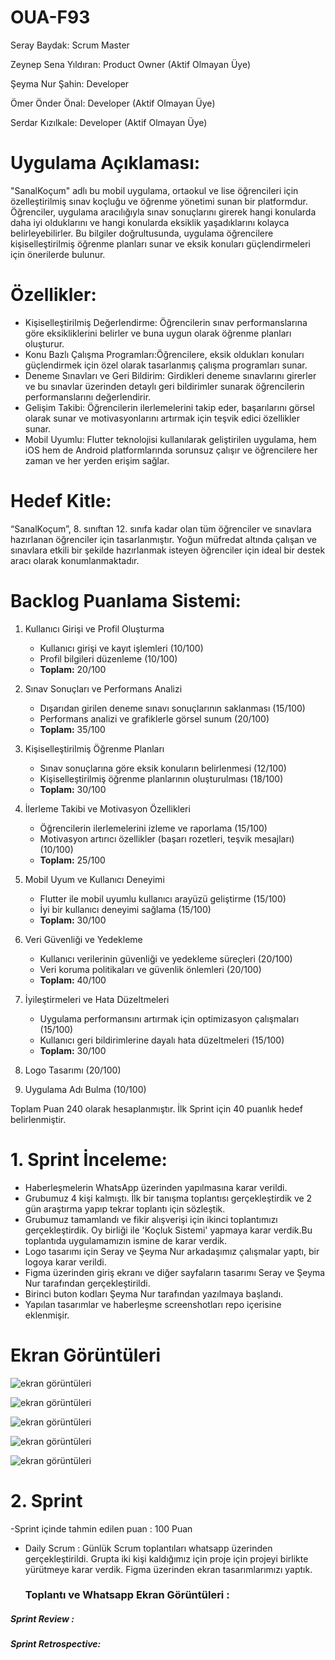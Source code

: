 # OUA-F93
Seray Baydak: Scrum Master

Zeynep Sena Yıldıran: Product Owner (Aktif Olmayan Üye)

Şeyma Nur Şahin: Developer

Ömer Önder Önal: Developer (Aktif Olmayan Üye)

Serdar Kızılkale: Developer (Aktif Olmayan Üye)


# Uygulama Açıklaması:

"SanalKoçum" adlı bu mobil uygulama, ortaokul ve lise öğrencileri için özelleştirilmiş sınav koçluğu ve öğrenme yönetimi sunan bir platformdur. Öğrenciler, uygulama aracılığıyla sınav sonuçlarını girerek hangi konularda daha iyi olduklarını ve hangi konularda eksiklik yaşadıklarını kolayca belirleyebilirler. Bu bilgiler doğrultusunda, uygulama öğrencilere kişiselleştirilmiş öğrenme planları sunar ve eksik konuları güçlendirmeleri için önerilerde bulunur.

# Özellikler:

- Kişiselleştirilmiş Değerlendirme: Öğrencilerin sınav performanslarına göre eksikliklerini belirler ve buna uygun olarak öğrenme planları oluşturur.
- Konu Bazlı Çalışma Programları:Öğrencilere, eksik oldukları konuları güçlendirmek için özel olarak tasarlanmış çalışma programları sunar.
- Deneme Sınavları ve Geri Bildirim: Girdikleri deneme sınavlarını girerler ve bu sınavlar üzerinden detaylı geri bildirimler sunarak öğrencilerin performanslarını değerlendirir.
- Gelişim Takibi: Öğrencilerin ilerlemelerini takip eder, başarılarını görsel olarak sunar ve motivasyonlarını artırmak için teşvik edici özellikler sunar.
- Mobil Uyumlu: Flutter teknolojisi kullanılarak geliştirilen uygulama, hem iOS hem de Android platformlarında sorunsuz çalışır ve öğrencilere her zaman ve her yerden erişim sağlar.

# Hedef Kitle:

“SanalKoçum”, 8. sınıftan 12. sınıfa kadar olan tüm öğrenciler ve sınavlara hazırlanan öğrenciler için tasarlanmıştır. Yoğun müfredat altında çalışan ve sınavlara etkili bir şekilde hazırlanmak isteyen öğrenciler için ideal bir destek aracı olarak konumlanmaktadır.


# Backlog Puanlama Sistemi:

1. Kullanıcı Girişi ve Profil Oluşturma
   - Kullanıcı girişi ve kayıt işlemleri (10/100)
   - Profil bilgileri düzenleme (10/100)
   - **Toplam:** 20/100

2. Sınav Sonuçları ve Performans Analizi
   - Dışarıdan girilen deneme sınavı sonuçlarının saklanması (15/100)
   - Performans analizi ve grafiklerle görsel sunum (20/100)
   - **Toplam:** 35/100

3. Kişiselleştirilmiş Öğrenme Planları
   - Sınav sonuçlarına göre eksik konuların belirlenmesi (12/100)
   - Kişiselleştirilmiş öğrenme planlarının oluşturulması (18/100)
   - **Toplam:** 30/100

4. İlerleme Takibi ve Motivasyon Özellikleri
   - Öğrencilerin ilerlemelerini izleme ve raporlama (15/100)
   - Motivasyon artırıcı özellikler (başarı rozetleri, teşvik mesajları) (10/100)
   - **Toplam:** 25/100

5. Mobil Uyum ve Kullanıcı Deneyimi
   - Flutter ile mobil uyumlu kullanıcı arayüzü geliştirme (15/100)
   - İyi bir kullanıcı deneyimi sağlama (15/100)
   - **Toplam:** 30/100

6. Veri Güvenliği ve Yedekleme
   - Kullanıcı verilerinin güvenliği ve yedekleme süreçleri (20/100)
   - Veri koruma politikaları ve güvenlik önlemleri (20/100)
   - **Toplam:** 40/100

7. İyileştirmeleri ve Hata Düzeltmeleri
   - Uygulama performansını artırmak için optimizasyon çalışmaları (15/100)
   - Kullanıcı geri bildirimlerine dayalı hata düzeltmeleri (15/100)
   - **Toplam:** 30/100
8. Logo Tasarımı (20/100)
9. Uygulama Adı Bulma (10/100)
    

Toplam Puan 240 olarak hesaplanmıştır. İlk Sprint için 40 puanlık hedef belirlenmiştir.

# 1. Sprint İnceleme:
- Haberleşmelerin WhatsApp üzerinden yapılmasına karar verildi.
- Grubumuz 4 kişi kalmıştı. İlk bir tanışma toplantısı gerçekleştirdik ve 2 gün araştırma yapıp tekrar toplantı için sözleştik.
- Grubumuz tamamlandı ve fikir alışverişi için ikinci toplantımızı gerçekleştirdik. Oy birliği ile 'Koçluk Sistemi' yapmaya karar verdik.Bu toplantıda uygulamamızın ismine de karar verdik.
- Logo tasarımı için Seray ve Şeyma Nur arkadaşımız çalışmalar yaptı, bir logoya karar verildi.
- Figma üzerinden giriş ekranı ve diğer sayfaların tasarımı Seray ve Şeyma Nur tarafından gerçekleştirildi.
- Birinci buton kodları Şeyma Nur tarafından yazılmaya başlandı.
- Yapılan tasarımlar ve haberleşme screenshotları repo içerisine eklenmişir.


# Ekran Görüntüleri

  ![ekran görüntüleri](https://github.com/OUA-F93/G93/blob/main/1.Sprint%20Screenshot/Ekran%20Resmi%202024-07-04%2017.32.27.png)
  
![ekran görüntüleri](https://github.com/OUA-F93/G93/blob/main/1.Sprint%20Screenshot/Ekran%20Resmi%202024-07-05%2021.42.25.png)

![ekran görüntüleri](https://github.com/OUA-F93/G93/blob/main/1.Sprint%20Screenshot/Ekran%20Resmi%202024-07-05%2021.44.11.png)

![ekran görüntüleri](https://github.com/OUA-F93/G93/blob/main/1.Sprint%20Screenshot/Ekran%20Resmi%202024-07-05%2021.48.29.png)

![ekran görüntüleri](https://github.com/OUA-F93/G93/blob/main/1.Sprint%20Screenshot/Ekran%20Resmi%202024-07-05%2021.49.22.png)


# 2. Sprint

-Sprint içinde tahmin edilen puan : 100 Puan

- Daily Scrum : Günlük Scrum toplantıları whatsapp üzerinden gerçekleştirildi. Grupta iki kişi kaldığımız için proje için projeyi birlikte yürütmeye karar verdik. Figma üzerinden ekran tasarımlarımızı yaptık.

  
  ### Toplantı ve Whatsapp Ekran Görüntüleri :


 ##### Sprint Review :

 ##### Sprint Retrospective:
